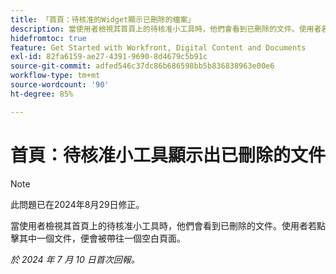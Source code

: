```yaml
---
title: 「首頁：待核准的Widget顯示已刪除的檔案」
description: 當使用者檢視其首頁上的待核准小工具時，他們會看到已刪除的文件。使用者若點擊其中一個文件，便會被帶往一個空白頁面。
hidefromtoc: true
feature: Get Started with Workfront, Digital Content and Documents
exl-id: 82fa6159-ae27-4391-9690-8d4679c5b91c
source-git-commit: adfed546c37dc86b686598bb5b836838963e00e6
workflow-type: tm+mt
source-wordcount: '90'
ht-degree: 85%

---
```


# 首頁：待核准小工具顯示出已刪除的文件

>[!NOTE]
>
>此問題已在2024年8月29日修正。

當使用者檢視其首頁上的待核准小工具時，他們會看到已刪除的文件。使用者若點擊其中一個文件，便會被帶往一個空白頁面。

_於 2024 年 7 月 10 日首次回報。_

